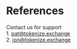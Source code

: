 # References

Contact us for support\
1\. [pat@tokenize.exchange](mailto:pat@tokenize.exchange)\
2\. [jon@tokenize.exchange](mailto:jon@tokenize.exchange)

